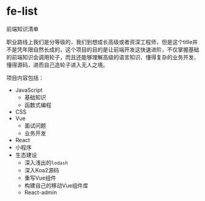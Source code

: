 # fe-list
前端知识清单

职业路线上我们是分等级的，我们到想成长高级或者资深工程师，但是这个title并不是凭年限自然长成的，这个项目的目的是让前端开发这快速进阶，不仅掌握基础的前端知识会调用轮子，而且还能够理解高级的语言知识、懂得复杂的业务开发、懂得源码，进而自己造轮子进入无人之境。

项目内容包括：

* JavaScript
  * 基础知识
  * 函数式编程
* CSS
* Vue
  * 面试问题
  * 业务开发
* React
* 小程序
* 生态建设
  * 深入浅出的`lodash`
  * 深入Koa2源码
  * 重写Vue组件
  * 构建自己的移动Vue组件库
  * React-admin